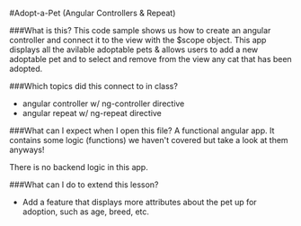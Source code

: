 #Adopt-a-Pet (Angular Controllers & Repeat)

###What is this?
This code sample shows us how to create an angular controller and connect it to the view with the $scope object. This app displays all the avilable adoptable pets & allows users to add a new adoptable pet and to select and remove from the view any cat that has been adopted.

###Which topics did this connect to in class?
- angular controller w/ ng-controller directive
- angular repeat w/ ng-repeat directive

###What can I expect when I open this file?
A functional angular app. It contains some logic (functions) we haven't covered but take a look at them anyways!

There is no backend logic in this app.

###What can I do to extend this lesson?

- Add a feature that displays more attributes about the pet up for adoption, such as age, breed, etc.




